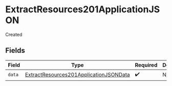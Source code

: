 # ExtractResources201ApplicationJSON

Created


## Fields

| Field                                                                                                       | Type                                                                                                        | Required                                                                                                    | Description                                                                                                 |
| ----------------------------------------------------------------------------------------------------------- | ----------------------------------------------------------------------------------------------------------- | ----------------------------------------------------------------------------------------------------------- | ----------------------------------------------------------------------------------------------------------- |
| `data`                                                                                                      | [ExtractResources201ApplicationJSONData](../../models/operations/ExtractResources201ApplicationJSONData.md) | :heavy_check_mark:                                                                                          | N/A                                                                                                         |